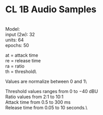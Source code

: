 # CL 1B Audio Samples
\
Model: \
input (2w): 32\
units: 64\
epochs: 50

at = attack time\
re = release time\
ra = ratio\
th = threshold\

Values are normalize between 0 and 1\

Threshold values ranges from 0 to −40 dBU\
Ratio values from 2:1 to 10:1\
Attack time from 0.5 to 300 ms \
Release time from 0.05 to 10 seconds.\


